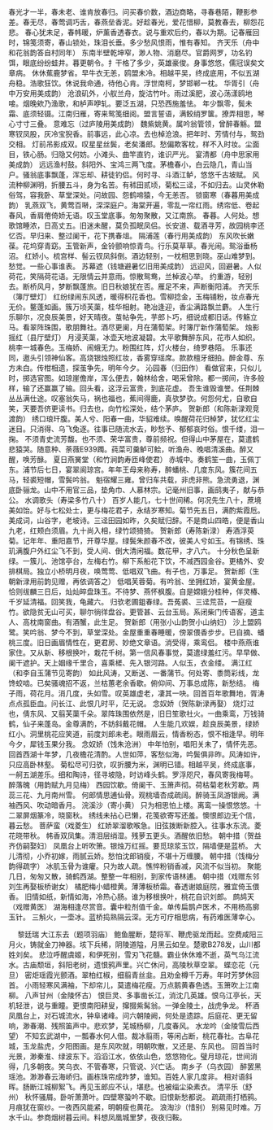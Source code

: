 <!-- { "loadSidebar": true } -->
春光才一半，春未老、谁肯放春归。问买春价数，酒边商略，寻春巷陌，鞭影参差。春无尽，春莺调巧舌，春燕垒香泥。好趁春光，爱花惜柳，莫教春去，柳怨花悲。 
春心犹未足，春帏暖，炉薰香透春衣。说与重欢后约，春以为期。记春雁回时，锦笺须寄，春山锁处，珠泪长垂。多少愁风恨雨，惟有春知。 
齐天乐（舟中和花翁韵答自村同年）
东南半壁乾坤窄，渺人物、消磨尽。官爵网罗，功名钓饵，眼底纷纷蛙井。暮更朝令。扌干格了多少，英雄豪俊。身事悠悠，儒冠误矣文章病。 
休休蕉鹿梦省。早牛衣无恙，鸥盟未冷。相越平吴，终成底用，不似五湖舟稳。浩歌狂饮。休说我命通，待他心肯。浮世南柯，梦邯郸一枕。 
华胥引（舟中万安用美成韵）
沧浪矶外，小舣兰舟，旋沽竹叶。雨过溪肥，波心荡漾鸥地唼。烟晚欸乃渔歌，和栌声咿轧。要泛五湖，只恐西施羞怯。 
年少飘零，鬓未霜、底须轻镊。江南归雁，寄来鸳笺细阅。盟言誓语，满鲛绡罗箧。撩弄相思，琴心寸寸三叠。 
意难忘（过庐陵用美成韵）
魏紫姚黄。属吟翁管领，曾醉春觞。盟寒钗凤股，灰冷宝猊香。前事远，此心凉。去也棹沧浪。把年时、芳情付与，鸳劲交相。 
灯前吊影成双。叹星星丝鬓，老矣潘郎。愁偏欺客枕，样不入时妆。尘面目，铁心肠。归隐又何妨。小滩头、曲竿直钓，谁识严光。 
宴清都（舟中思家用美成韵）
远远渔村鼓。斜阳外、宝鸿三两飞度。茅檐春小，白云隐几，青山当户。骚翁底事飘蓬，浑忘却、耕徒钓侣。何时寻、斗酒江鲈，悠悠千古坡赋。 
风流种柳渊明，折腰五斗，身为名苦。有秫田贰顷，菊松三迳，不如归去。山灵休勒俗驾，容我卧、草堂深处。问故园、怨鹤啼猿，今无恙否。 
锁窗寒（春暮用美成韵）
乳燕双飞，黄莺百啭，深深庭户。海棠开遍，零乱一帘红雨。绣帘低、卷起春风，香肩倦倚娇无语。叹玉堂底事。匆匆聚散，又江南旅。 
春暮。人何处。想歌馆睡浓，日高丈五。旧迷未醒，莫负孤眠凤侣。长安道、载酒寻芳，故园桃李还忆否。早归来、整过阑干，花下携春俎。 
隔浦莲（春行用美成韵）
东风吹长嫩葆。花坞穿青窈。玉管新声，金铃颤响惊青鸟。行乐莫草草。春光闹。鸳浴垂杨沼。 
红娇小。梳宫样、髻云钗凤斜倒。酒边轻别，一枕相思到晓。巫山难梦到。愁觉。一些心事谁表。 
苏幕遮（钱塘避暑忆旧用美成韵）
远迎风，回避暑。人似荷花，笑隔荷花语。无限情云并意雨。惊散鸳鸯，兰棹波心举。 
约重游，轻别去。断桥风月，梦断飘蓬旅。旧日秋娘犹在否。雁足不来，声断衡阳浦。 
齐天乐（簿厅壁灯）
红纷绿闹东风透，暖得枳花香也。雪柳捻金，玉梅铺粉，妆点春光无价。鳌蓬如画。簇万顷芙蕖，桂华相射。艳冶逢迎，香尘满路飘兰麝。 
人生行乐聊尔，况良辰美景，好天晴夜。茧帖争先，芋郎卜巧，细说成都旧话。传觞立马。看翠阵珠围，歌朋舞社。酒尽更阑，月在蒲萄架。时簿厅新作蒲萄架。 
烛影摇红（县厅壁灯）
月浸芙蕖，冰壶天地波凝碧。太平歌舞醉东风，花市人如织。桃李一城春色。玉梅娇、闹蛾无力。粉围红阵，灯火楼台，绮罗巷陌。 
乐事还同，遨头引领神仙客。高烧银烛照红妆，香雾穿瑶席。款款檀牙细拍。醉金尊、东方未白。传柑相遗，探茧争先，明年今夕。 
沁园春（归田作）
看做官来，只似儿时，掷选官图。如琼崖儋岸，浑么便去，翰林给舍，喝采曾除。都一掷间，许多般样，输了还赢赢了输。回头看，这浮云富贵，到底花虚。 
吾生谁毁谁誉。任荆棘丛丛满仕途。叹塞翁失马，祸也福也，蕉间得鹿，真欤梦欤。何怨何尤，自歌自笑，天要吾侪更读书。归去也，向竹松深处，结个茅庐。 
贺新郎（和陈新渌观竞渡韵）
绣口琅玕腹。美人兮、阳春一曲，华貂难续。唤醒荷花归棹梦，犹忆红尘迷目。只消得、乌飞兔逐。往事已随流水去，眇愁予、郁郁哀时俗。恨千缕，泪一掬。 
不须青史流芳馥。也不须、荣华富贵，尊前频祝。但得山中茅屋在，莫遣鹤悲猿哭。随意种、荼薇E939躅。莼菜可羹鲈可鲙，听渔舟、晚唱清溪曲。醉又醒，唤芳醁。 
夏日燕黉堂（和竹涧韵寿匝峰使君）
赤城中。奏鹤笙一曲，玉佩丁东。浦节后七日，宴翠阆琼宫。年年王母来称寿，醉蟠桃、几度东风。簇花间五马，轻裘短帽，雪鬓吟翁。 
魁宿耀三雍。曾归车共载，非虎非熊。急流勇退，渊底卧骊龙。山中不用官三品，垫角巾、人慕林宗。记毫州旧事，画鸱夷子，献与恭公。 
水调歌头（寿梁多竹八十）
百岁人能几，七十世间稀。何况先生八十，蔗境美如饴。好与七松处士，更与梅花君子，永结岁寒知。菊节先五日，满酌紫霞卮。 
美成词，山谷字，老坡诗。三迳田园如昨，久矣赋归辞。不是商山四皓，便是香山九老，红颊白须眉。九十尚入相，绿竹颂猗猗。 
贺新郎（寿陈新渌）
寿酒浮萸菊。记年年、重阳嘉节，开尊华屋。绿鬓朱颜春不改，彼美人兮如玉。有锦绣、珠玑满腹户外红尘飞不到，受人间、倒大清闲福。数花甲，才八六。 
十分秋色呈新绿。一簇儿、池馆亭台，左梅右竹。柳下系船花下饮，不减西园金谷。更橘外、安排棋局。独立小桥明月夜，唤莺莺、低唱双飞曲。有子也，万事足。 
贺新郎（生朝新渌用前韵见赠，再依调答之）
低唱芙蓉菊。有吟翁、坐拥红娇，宴黄金屋。恰则绂麟三日后，灿灿晬盘珠玉。不待梦、燕怀枫腹。自是嫦娥分桂种，伴灵椿、千岁延清福。回笑我，龟藏六。 
归欤老圃鉏春绿。吾菟裘、三迳荒苔，一庭瘦竹。欲隐贫无山可买，聊尔徜徉盘谷。更管甚、云台玉局。系闭柴门传语客，道主人、高枕南窗曲。有酒蟹，此生足。 
贺新郎（用张小山韵贺小山纳妇）
沙上盟鸥鹭。笑吟翁、梦今不到，草堂深处。金屋重重春睡暖，傍翠偎香步步。已自摘、蟠桃三度。旧日画眉情性在，更君房、妙绝文章语。消受得，乘鸾侣。 
楼中燕燕谁家住。又从新、移根换叶，栽花千树。第一信风春事觉，莫遣绿羞红污。早早做、阑干遮护。天上姻缘千里合，喜乘槎、先入银河路。人似玉，衣金缕。 
满江红（和李自玉蒲节见寄韵）
如此风涛，又断送、一番蒲节。何处寄、黍筒彩线，龙馋蛟啮。已矣骚魂招不返，兰枯蕙老余香歇。俯仰间、万事总成陈，新愁结。 
梅子雨，荷花月。消几度，头如雪。叹英雄虚老，凄其一吷。回首百年歌舞地，胥涛点点孤臣血。问长江、此恨几时平，茫无说。 
念奴娇（贺陈新渌再娶）
烧灯过也，倩东风、又翦芙蕖千朵。翠阵珠围依然是，旧日笙歌社火。一曲乘鸾，万钱骑鹤，仙子来蓬岛。金尊满酌，不妨斜戴花帽。 
人生能几欢娱，趁良辰美景，绿娇红小。洞里桃花应笑道，前度刘郎未老。眼雨眉云，情香粉态，恨不相逢早。明年今夕，犀钱玉果分我。 
念奴娇（饯朱沧洲）
中年怕别，唱阳关未了，情怀先恶。回首西湖十年梦，几夜檐花清酌。人世如萍，客愁似海，吟鬓俱非昨。风涛如许，只应高卧林壑。 
菊松尽可归欤，叹折腰为米，渊明已错。相越平吴，终成底事，一舸五湖差乐。细和陶诗，径寻坡隐，时访峰头鹤。罗浮咫尺，春风寄我梅萼。 
醉落魄（用韵赋九月见梅）
西园饮歇。倚阑干、玉箫声彻。荷枯菊老秋芳歇。两蕊三花、九月南州雪。 
何郎情思逋仙骨。观桃墙杏成疏阔。醉骑玉凤游银阙。满袖西风、吹动暗香月。 
浣溪沙（寄小黄）
只为相思怕上楼。离鸾一操恨悠悠。十二翠屏烟篆冷，晓窗秋。 
绣线未拈心已懒，花笺欲寄写还羞。懊恨郎边无个信，暮云愁。 
菩萨蛮（戏菱生）
红娇翠溜歌喉急。旧弦拨断新腔入。往事水东流。菱花晓带秋。 
帏香双凤集。清泪层绡湿。残萝五更头。酒醒依旧愁。 
朝中措（贺益齐仿嗣娶妇）
凤凰台上听吹箫。银烛万红摇。要觅琼浆玉饮，隔墙便是蓝桥。 
大儿清彻，小乔初嫁，雨腻云娇。愁怕沈郎销瘦，不堪十万缠腰。 
朝中措（饯梅分韵得疏字）
冰肌玉骨为谁癯。只为故人疏。憔悴粉销香减，风流不似当初。 
聚能几日，匆匆又散，骑鹤西湖。整整一年相别，到家传语林逋。 
朝中措（戏赠东邻刘生再娶板桥谢女）
橘肥梅小蜡橙黄。薄薄板桥霜。春透谢娘庭院，雅宜倚玉偎香。 
旧情如纸，新情如海，冷热心肠。谁为移根换叶，桃花自识刘郎。 
鹧鸪天（戏赠黄医）
湖海相逢尽赏音。囊中粒剂值千金。单传扁鹊卢医术，不用杨高廓玉针。 
三斛火，一壶冰。蓝桥捣熟隔云深。无方可疗相思病，有药难医薄幸心。 

　
黎廷瑞
大江东去（题项羽庙）
鲍鱼腥断，楚将军、鞭虎驱龙而起。空费咸阳三月火，铸就金刀神器。垓下兵稀，阴陵道隘，月黑云如垒。楚歌B278发，山川都姓刘矣。 
悲泣呼醒虞姬，和伊死别，雪刃飞花髓。霸业休休难不逝，英气乌江流水。古庙颓垣，斜阳老树，遗恨鸦声里。兴亡休问，高陵秋草空翠。 
蝶恋花（元旦）
密炬瑶霞光颤酒。翠柏红椒，细翦青丝韭。且劝金樽千万寿。年时芳梦休回首。 
小雨轻寒风满袖，下却帘儿，莫遣梅花瘦。万点鹅黄春色透。玉箫吹上江南柳。 
八声甘州（金陵怀古）
恨巨灵、多事凿长江，消沈几英雄。恨乌江亭长，天机轻泄，说与重瞳。更恨南阳耕叟，撺掇紫髯翁。一弹金陵土，战虎争龙。 
杯酒凤凰台上，对石城流水，钟阜诸峰。问六朝陵阙，何处是遗踪。后庭花、更无留响，渺春潮、残照笛声中。悲欢梦，芜城杨柳，几度春风。 
水龙吟（金陵雪后西望）
不知玄武湖中，一瓢春水何人借。裁冰翦雨，等闲占断，桃花春社。古阜花城，玉龙盐虎，夕阳图画。是东风吹就，明朝吹散，又还是、东风也。 
回首当时光景，渺秦淮、绿波东下。滔滔江水，依依山色，悠悠物化。璧月琼花，世间消得，几多朝夜。笑乌衣、不管春寒，只管说、兴亡话。 
南乡子（乌衣园）
醉罢黑瑶池。渺渺春云海峤归。画栋珠帘成昨梦，谁知。百姓人家几度非。 
相对语斜晖。肠断江城柳絮飞。再见玉郎应不认，堪悲。也被缁尘染素衣。 
清平乐（舒州）
秋怀骚屑。卧听萧萧叶。四壁寒蛩吟不歇。旧恨新愁都说。 
疏疏雨打栖鸦。月痕犹在窗纱。一夜西风能紧，明朝瘦也黄花。 
浪淘沙（惜别）
别易见时难。万水千山。参商烟树暮云间。料想凤凰城里梦，夜夜归鞍。 
